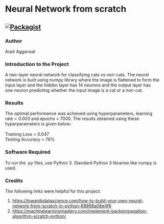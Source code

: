 # Neural Network from scratch

[![Packagist](https://img.shields.io/packagist/l/doctrine/orm.svg)](LICENSE.md)
---


### Author
Arpit Aggarwal


### Introduction to the Project
A two-layer neural network for classifying cats vs non-cats. The neural network is built using numpy library where the image is flattened to form the input layer and the hidden layer has 14 neurons and the output layer has one neuron predicting whether the input image is a cat or a non-cat. 


### Results
The optimal performance was acheived using hyperparameters, learning rate = 0.003 and epochs = 7000. The results obtained using these hyperparameters is given below:<br><br>
Training Loss = 0.047<br>
Testing Accuracy = 76%


### Software Required
To run the .py files, use Python 3. Standard Python 3 libraries like numpy is used.


### Credits
The following links were helpful for this project:
1. https://towardsdatascience.com/how-to-build-your-own-neural-network-from-scratch-in-python-68998a08e4f6
2. https://machinelearningmastery.com/implement-backpropagation-algorithm-scratch-python/

